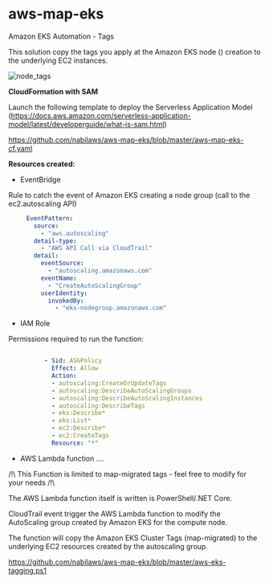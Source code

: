 # aws-map-eks
 Amazon EKS Automation - Tags

This solution copy the tags you apply at the Amazon EKS node () creation to the underlying EC2 instances.

![node_tags](https://github.com/nabilaws/aws-map-eks/images/node_tags.png)


 **CloudFormation with SAM**

Launch the following template to deploy the Serverless Application Model (https://docs.aws.amazon.com/serverless-application-model/latest/developerguide/what-is-sam.html)

https://github.com/nabilaws/aws-map-eks/blob/master/aws-map-eks-cf.yaml

**Resources created:**
 - EventBridge 
 
 Rule to catch the event of Amazon EKS creating a node group (call to the ec2.autoscaling API)

 
 ```yaml
      EventPattern:
        source:
          - "aws.autoscaling"
        detail-type:
          - "AWS API Call via CloudTrail"
        detail:
          eventSource:
            - "autoscaling.amazonaws.com"
          eventName:
            - "CreateAutoScalingGroup"
          userIdentity:
            invokedBy:
              - "eks-nodegroup.amazonaws.com"

```
  - IAM Role 

Permissions required to run the function:

```yaml

          - Sid: ASGPolicy
            Effect: Allow
            Action:
            - autoscaling:CreateOrUpdateTags
            - autoscaling:DescribeAutoScalingGroups
            - autoscaling:DescribeAutoScalingInstances
            - autoscaling:DescribeTags
            - eks:Describe*
            - eks:List*
            - ec2:Describe*
            - ec2:CreateTags
            Resource: "*"

```
  - AWS Lambda function
 ....

/!\ This Function is limited to map-migrated tags - feel free to modify for your needs /!\

The AWS Lambda function itself is written is PowerShell/.NET Core.

CloudTrail event trigger the AWS Lambda function to modify the AutoScaling group created by Amazon EKS for the compute node.

The function will copy the Amazon EKS Cluster Tags (map-migrated) to the underlying EC2 resources created by the autoscaling group.


https://github.com/nabilaws/aws-map-eks/blob/master/aws-eks-tagging.ps1

